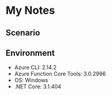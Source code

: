 # My Notes

## Scenario

## Environment

- Azure CLI: 2.14.2
- Azure Function Core Tools: 3.0.2996
- OS: Windows
- .NET Core: 3.1.404
